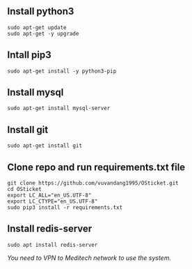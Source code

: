 ## Install python3

```
sudo apt-get update
sudo apt-get -y upgrade
```

## Intall pip3

`sudo apt-get install -y python3-pip`

## Install mysql

`sudo apt-get install mysql-server`

## Install git

`sudo apt-get install git`

## Clone repo and run requirements.txt file

```
git clone https://github.com/vuvandang1995/OSticket.git
cd OSticket
export LC_ALL="en_US.UTF-8"
export LC_CTYPE="en_US.UTF-8"
sudo pip3 install -r requirements.txt
```

## Install redis-server

`sudo apt install redis-server`

*You need to VPN to Meditech network to use the system.*
